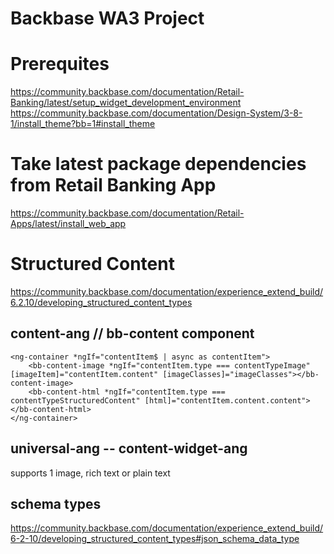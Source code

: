 # Backbase WA3 Project

# Prerequites
https://community.backbase.com/documentation/Retail-Banking/latest/setup_widget_development_environment
https://community.backbase.com/documentation/Design-System/3-8-1/install_theme?bb=1#install_theme

# Take latest package dependencies from Retail Banking App 
https://community.backbase.com/documentation/Retail-Apps/latest/install_web_app

# Structured Content
https://community.backbase.com/documentation/experience_extend_build/6.2.10/developing_structured_content_types

## content-ang // bb-content component
```
<ng-container *ngIf="contentItem$ | async as contentItem">
	<bb-content-image *ngIf="contentItem.type === contentTypeImage" [imageItem]="contentItem.content" [imageClasses]="imageClasses"></bb-content-image>
	<bb-content-html *ngIf="contentItem.type === contentTypeStructuredContent" [html]="contentItem.content.content"></bb-content-html>
</ng-container>
```

## universal-ang -- content-widget-ang
supports 1 image, rich text or plain text

## schema types
https://community.backbase.com/documentation/experience_extend_build/6-2-10/developing_structured_content_types#json_schema_data_type